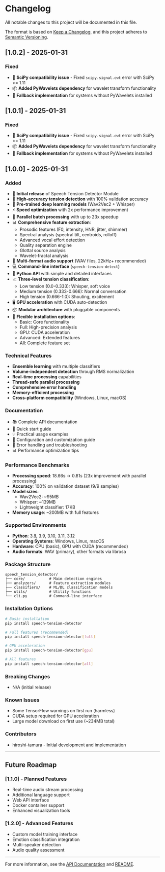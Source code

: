 # Changelog

All notable changes to this project will be documented in this file.

The format is based on [Keep a Changelog](https://keepachangelog.com/en/1.0.0/),
and this project adheres to [Semantic Versioning](https://semver.org/spec/v2.0.0.html).

## [1.0.2] - 2025-01-31

### Fixed
- 🐛 **SciPy compatibility issue** - Fixed `scipy.signal.cwt` error with SciPy >= 1.11
- 📦 **Added PyWavelets dependency** for wavelet transform functionality
- 🔧 **Fallback implementation** for systems without PyWavelets installed

## [1.0.1] - 2025-01-31

### Fixed
- 🐛 **SciPy compatibility issue** - Fixed `scipy.signal.cwt` error with SciPy >= 1.11
- 📦 **Added PyWavelets dependency** for wavelet transform functionality
- 🔧 **Fallback implementation** for systems without PyWavelets installed

## [1.0.0] - 2025-01-31

### Added
- 🎯 **Initial release** of Speech Tension Detector Module
- 🚀 **High-accuracy tension detection** with 100% validation accuracy
- 🧠 **Pre-trained deep learning models** (Wav2Vec2 + Whisper)
- ⚡ **Speed optimization** with 2x performance improvement
- 🔄 **Parallel batch processing** with up to 23x speedup
- 📊 **Comprehensive feature extraction**:
  - Prosodic features (F0, intensity, HNR, jitter, shimmer)
  - Spectral analysis (spectral tilt, centroids, rolloff)
  - Advanced vocal effort detection
  - Quality separation engine
  - Glottal source analysis
  - Wavelet-fractal analysis
- 🎵 **Multi-format audio support** (WAV files, 22kHz+ recommended)
- 💻 **Command-line interface** (`speech-tension-detect`)
- 🐍 **Python API** with simple and detailed interfaces
- 📈 **Three-level tension classification**:
  - Low tension (0.0-0.333): Whisper, soft voice
  - Medium tension (0.333-0.666): Normal conversation
  - High tension (0.666-1.0): Shouting, excitement
- 🖥️ **GPU acceleration** with CUDA auto-detection
- 📦 **Modular architecture** with pluggable components
- 🔧 **Flexible installation options**:
  - Basic: Core functionality
  - Full: High-precision analysis
  - GPU: CUDA acceleration
  - Advanced: Extended features
  - All: Complete feature set

### Technical Features
- **Ensemble learning** with multiple classifiers
- **Volume-independent detection** through RMS normalization
- **Real-time processing** capabilities
- **Thread-safe parallel processing**
- **Comprehensive error handling**
- **Memory-efficient processing**
- **Cross-platform compatibility** (Windows, Linux, macOS)

### Documentation
- 📚 Complete API documentation
- 🚀 Quick start guide
- 💡 Practical usage examples
- 🔧 Configuration and customization guide
- 🚨 Error handling and troubleshooting
- 📊 Performance optimization tips

### Performance Benchmarks
- **Processing speed**: 18.66s → 0.81s (23x improvement with parallel processing)
- **Accuracy**: 100% on validation dataset (9/9 samples)
- **Model sizes**: 
  - Wav2Vec2: ~95MB
  - Whisper: ~139MB
  - Lightweight classifier: 17KB
- **Memory usage**: ~200MB with full features

### Supported Environments
- **Python**: 3.8, 3.9, 3.10, 3.11, 3.12
- **Operating Systems**: Windows, Linux, macOS
- **Hardware**: CPU (basic), GPU with CUDA (recommended)
- **Audio formats**: WAV (primary), other formats via librosa

### Package Structure
```
speech_tension_detector/
├── core/           # Main detection engines
├── analyzers/      # Feature extraction modules
├── classifiers/    # ML/DL classification models
├── utils/          # Utility functions
└── cli.py          # Command-line interface
```

### Installation Options
```bash
# Basic installation
pip install speech-tension-detector

# Full features (recommended)
pip install speech-tension-detector[full]

# GPU acceleration
pip install speech-tension-detector[gpu]

# All features
pip install speech-tension-detector[all]
```

### Breaking Changes
- N/A (initial release)

### Known Issues
- Some TensorFlow warnings on first run (harmless)
- CUDA setup required for GPU acceleration
- Large model download on first use (~234MB total)

### Contributors
- hiroshi-tamura - Initial development and implementation

---

## Future Roadmap

### [1.1.0] - Planned Features
- Real-time audio stream processing
- Additional language support
- Web API interface
- Docker container support
- Enhanced visualization tools

### [1.2.0] - Advanced Features
- Custom model training interface
- Emotion classification integration
- Multi-speaker detection
- Audio quality assessment

---

For more information, see the [API Documentation](API_DOCUMENTATION.md) and [README](README.md).